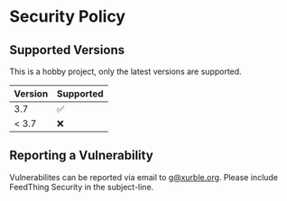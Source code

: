 # Security Policy

## Supported Versions

This is a hobby project, only the latest versions are supported.

| Version | Supported          |
| ------- | ------------------ |
| 3.7     | :white_check_mark: |
| < 3.7   | :x:                |

## Reporting a Vulnerability

Vulnerabilites can be reported via email to g@xurble.org.  Please include FeedThing Security
in the subject-line.
